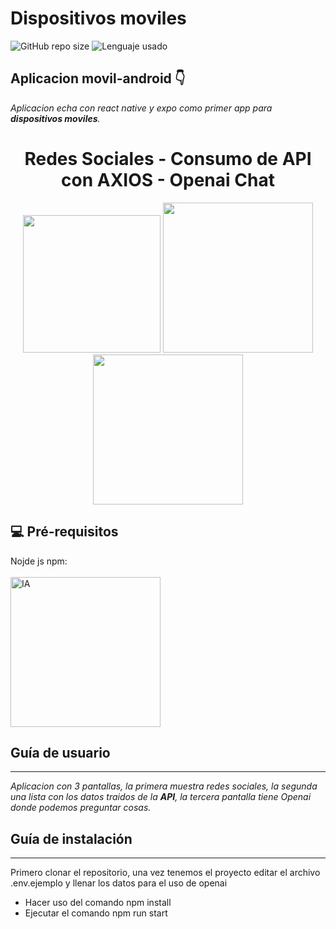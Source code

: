 # Dispositivos moviles

![GitHub repo size](https://img.shields.io/badge/Repo%20Size-657%20KB-blue)
![Lenguaje usado](https://img.shields.io/badge/Node.js-black?logo=node.js)
## Aplicacion movil-android 👇


*Aplicacion echa con react native y expo como primer app para **dispositivos moviles**.*

<h1 align="center"> Redes Sociales - Consumo de API con AXIOS - Openai Chat</h1>
<p align="center">
<img src="https://miro.medium.com/v2/resize:fit:1024/0*dhDZY5VlvfPB5WtZ.png" width="220" heigth="235"/>
<img src="https://www.asilodigital.com/content/images/2023/02/twitter-1.png"  width="240" heigth="240"/>
<img src="https://imagenes.20minutos.es/files/image_640_360/uploads/imagenes/2023/09/07/nuevo-logotipo-de-android.jpeg"  width="240" heigth="240"/>
</p> 

## 💻 Pré-requisitos

Nojde js npm: 
</br>
</br>
<img src="https://miro.medium.com/v2/resize:fit:1400/1*y5YLuOKO5XM7MOzve6XsDQ.png" alt="IA" heigth="100" width="240">
</br>

## Guía de usuario
---
*Aplicacion con 3 pantallas, la primera muestra redes sociales, la segunda una lista con los datos traidos de la **API**, la tercera pantalla tiene Openai donde podemos preguntar cosas.*
 	
## Guía de instalación
---
Primero clonar el repositorio, una vez tenemos el proyecto editar el archivo .env.ejemplo y llenar los datos para el uso de openai
- Hacer uso del comando npm install 
- Ejecutar el comando npm run start

